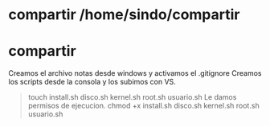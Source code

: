 # compartir /home/sindo/compartir

# compartir

Creamos el archivo notas desde windows y activamos el .gitignore
Creamos los scripts desde la consola y los subimos con VS.

> touch install.sh disco.sh kernel.sh root.sh usuario.sh
> Le damos permisos de ejecucion.
> chmod +x install.sh disco.sh kernel.sh root.sh usuario.sh

